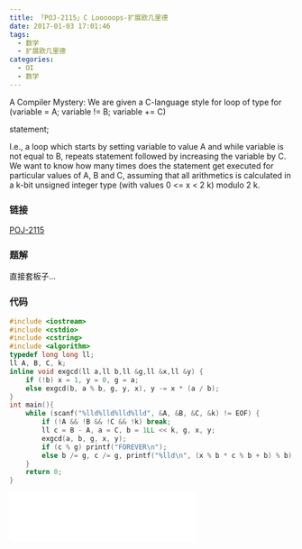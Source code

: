```yaml
---
title: 「POJ-2115」C Looooops-扩展欧几里德
date: 2017-01-03 17:01:46
tags:
  - 数学
  - 扩展欧几里德
categories:
  - OI
  - 数学
---
```

A Compiler Mystery: We are given a C-language style for loop of type
for (variable = A; variable != B; variable += C)

  statement;

I.e., a loop which starts by setting variable to value A and while variable is not equal to B, repeats statement followed by increasing the variable by C. We want to know how many times does the statement get executed for particular values of A, B and C, assuming that all arithmetics is calculated in a k-bit unsigned integer type (with values 0 <= x < 2 k) modulo 2 k.
<!-- more -->
### 链接
[POJ-2115](http://poj.org/problem?id=2115)
### 题解
直接套板子...
### 代码
``` cpp
#include <iostream>
#include <cstdio>
#include <cstring>
#include <algorithm>
typedef long long ll;
ll A, B, C, k;
inline void exgcd(ll a,ll b,ll &g,ll &x,ll &y) {
    if (!b) x = 1, y = 0, g = a;
    else exgcd(b, a % b, g, y, x), y -= x * (a / b);
}
int main(){
    while (scanf("%lld%lld%lld%lld", &A, &B, &C, &k) != EOF) {
        if (!A && !B && !C && !k) break;
        ll c = B - A, a = C, b = 1LL << k, g, x, y;
        exgcd(a, b, g, x, y);
        if (c % g) printf("FOREVER\n");
        else b /= g, c /= g, printf("%lld\n", (x % b * c % b + b) % b);
    }
    return 0;
}
```
<iframe frameborder="no" border="0" marginwidth="0" marginheight="0" width=330 height=86 src="//music.163.com/outchain/player?type=2&id=729836&auto=1&height=66"></iframe>
